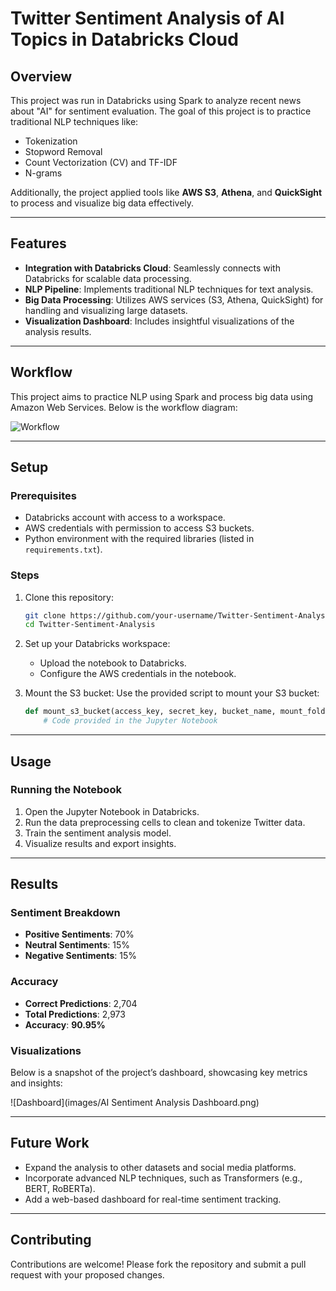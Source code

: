 # Twitter Sentiment Analysis of AI Topics in Databricks Cloud

## Overview

This project was run in Databricks using Spark to analyze recent news about "AI" for sentiment evaluation. The goal of this project is to practice traditional NLP techniques like:
- Tokenization
- Stopword Removal
- Count Vectorization (CV) and TF-IDF
- N-grams

Additionally, the project applied tools like **AWS S3**, **Athena**, and **QuickSight** to process and visualize big data effectively.

---

## Features
- **Integration with Databricks Cloud**: Seamlessly connects with Databricks for scalable data processing.
- **NLP Pipeline**: Implements traditional NLP techniques for text analysis.
- **Big Data Processing**: Utilizes AWS services (S3, Athena, QuickSight) for handling and visualizing large datasets.
- **Visualization Dashboard**: Includes insightful visualizations of the analysis results.

---

## Workflow

This project aims to practice NLP using Spark and process big data using Amazon Web Services. Below is the workflow diagram:

![Workflow](images/workflow.png)

---

## Setup

### Prerequisites
- Databricks account with access to a workspace.
- AWS credentials with permission to access S3 buckets.
- Python environment with the required libraries (listed in `requirements.txt`).

### Steps
1. Clone this repository:
   ```bash
   git clone https://github.com/your-username/Twitter-Sentiment-Analysis.git
   cd Twitter-Sentiment-Analysis
   ```

2. Set up your Databricks workspace:
   - Upload the notebook to Databricks.
   - Configure the AWS credentials in the notebook.

3. Mount the S3 bucket:
   Use the provided script to mount your S3 bucket:
   ```python
   def mount_s3_bucket(access_key, secret_key, bucket_name, mount_folder):
       # Code provided in the Jupyter Notebook
   ```

---

## Usage

### Running the Notebook
1. Open the Jupyter Notebook in Databricks.
2. Run the data preprocessing cells to clean and tokenize Twitter data.
3. Train the sentiment analysis model.
4. Visualize results and export insights.

---

## Results

### Sentiment Breakdown
- **Positive Sentiments**: 70%
- **Neutral Sentiments**: 15%
- **Negative Sentiments**: 15%

### Accuracy
- **Correct Predictions**: 2,704
- **Total Predictions**: 2,973
- **Accuracy**: **90.95%**

### Visualizations
Below is a snapshot of the project’s dashboard, showcasing key metrics and insights:

![Dashboard](images/AI Sentiment Analysis Dashboard.png)

---

## Future Work
- Expand the analysis to other datasets and social media platforms.
- Incorporate advanced NLP techniques, such as Transformers (e.g., BERT, RoBERTa).
- Add a web-based dashboard for real-time sentiment tracking.

---

## Contributing

Contributions are welcome! Please fork the repository and submit a pull request with your proposed changes.
